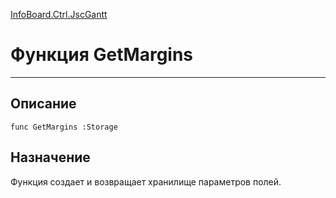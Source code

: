﻿---
Link: InfoBoard.Ctrl.JscGantt.@GetMargins
---

<!---  Навигация
[Имя проекта](#) :
-->
[InfoBoard.Ctrl.JscGantt](Default)

# Функция GetMargins
---

## Описание

    func GetMargins :Storage

<!--
## Аргументы{#Args}

### Аргумент1

Описание аргумента 1
-->

## Назначение

Функция создает и возвращает хранилище параметров полей.

<!--
## Пример

    GetMargins...
-->

